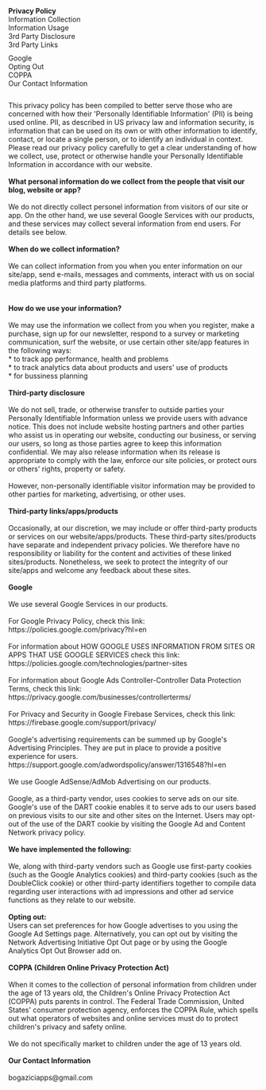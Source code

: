 
<div id='ppHeader'><strong>Privacy Policy</strong></div>
<div id='ppBody'>
    <div class='ppConsistencies'>
        <div class='col-2'>
            <div class="quick-links text-center">Information Collection</div>
        </div>
        <div class='col-2'>
            <div class="quick-links text-center">Information Usage</div>
        </div>
        <div class='col-2'></div>
        <div class='col-2'></div>
        <div class='col-2'>
            <div class="quick-links text-center">3rd Party Disclosure</div>
        </div>
        <div class='col-2'>
            <div class="quick-links text-center">3rd Party Links</div>
        </div>
        <div class='col-2'></div>
        <div class='col-2'></div>
    </div>
    <div style='clear:both;height:10px;'></div>
    <div class='ppConsistencies'>
        <div class='col-2'>
            <div class="col-12 quick-links2 gen-text-center">Google</div>
        </div>
        <div class='col-2'>
            <div class="quick-links2 gen-text-center">Opting Out</div>
        </div>
        <div class='col-2'>
            <div class="col-12 quick-links2 gen-text-center coppa-pad">                    COPPA                </div>
        </div>
        <div class='col-2'>
            <div class="quick-links2 gen-text-center">Our Contact Information<br></div>
        </div>
    </div>
    <div style='clear:both;height:10px;'></div>
    <div><br></div>
    <div class='innerText'>This privacy policy has been compiled to better serve those who are concerned with how their 'Personally Identifiable Information' (PII) is being used online. PII, as described in US privacy law and information security, is information that can be used on its own or with other information to identify, contact, or locate a single person, or to identify an individual in context. Please read our privacy policy carefully to get a clear understanding of how we collect, use, protect or otherwise handle your Personally Identifiable Information in accordance with our website.<br></div>
    <span id='infoCo'></span><br>
    <div class='grayText'><strong>What personal information do we collect from the people that visit our blog, website or app?</strong></div><br />
    <div class='innerText'>We do not directly collect personel information from visitors of our site or app. On the other hand, we use several Google Services with our products, and these services may collect several information from end users. For details see below.</div>
</div><br>
<div class='grayText'><strong>When do we collect information?</strong></div><br />
<div class='innerText'>We can collect information from you when you enter information on our site/app, send e-mails, messages and comments, interact with us on social media platforms and third party platforms.</div><br>
<span id='infoUs'></span><br>
<div class='grayText'><strong>How do we use your information? </strong></div><br />
<div class='innerText'> We may use the information we collect from you when you register, make a purchase, sign up for our newsletter, respond to a survey or marketing communication, surf the website, or use certain other site/app features in the following ways:<br>
* to track app performance, health and problems<br />
* to track analytics data about products and users' use of products<br />
* for bussiness planning<br /></div>
<span id='trDi'></span><br>
<div class='grayText'><strong>Third-party disclosure</strong></div><br />
<div class='innerText'>We do not sell, trade, or otherwise transfer to outside parties your Personally Identifiable Information unless we provide users with advance notice. This does not include website hosting partners and other parties who assist us in operating our website, conducting our business, or serving our users, so long as those parties agree to keep this information confidential. We may also release information when its release is appropriate to comply with the law, enforce our site policies, or protect ours or others' rights, property or safety. <br><br> However, non-personally identifiable visitor information may be provided to other parties for marketing, advertising, or other uses. </div>
<span id='trLi'></span><br>
<div class='grayText'><strong>Third-party links/apps/products</strong></div><br />
<div class='innerText'>Occasionally, at our discretion, we may include or offer third-party products or services on our website/apps/products. These third-party sites/products have separate and independent privacy policies. We therefore have no responsibility or liability for the content and activities of these linked sites/products. Nonetheless, we seek to protect the integrity of our site/apps and welcome any feedback about these sites.</div>
<span id='gooAd'></span><br>
<div class='blueText'><strong>Google</strong></div><br />
<div class='innerText'>We use several Google Services in our products.</div><br />
<div class='innerText'>For Google Privacy Policy, check this link: https://policies.google.com/privacy?hl=en</div><br />
<div class='innerText'>For information about HOW GOOGLE USES INFORMATION FROM SITES OR APPS THAT USE GOOGLE SERVICES check this link: https://policies.google.com/technologies/partner-sites</div><br />
<div class='innerText'>For information about Google Ads Controller-Controller Data Protection Terms, check this link: https://privacy.google.com/businesses/controllerterms/</div><br />
<div class='innerText'>For Privacy and Security in Google Firebase Services, check this link: https://firebase.google.com/support/privacy/</div><br />
<div class='innerText'>Google's advertising requirements can be summed up by Google's Advertising Principles. They are put in place to provide a positive experience for users. https://support.google.com/adwordspolicy/answer/1316548?hl=en <br><br></div>
<div class='innerText'>We use Google AdSense/AdMob Advertising on our products.</div>
<div class='innerText'><br>Google, as a third-party vendor, uses cookies to serve ads on our site. Google's use of the DART cookie enables it to serve ads to our users based on previous visits to our site and other sites on the Internet. Users may opt-out of the use of the DART cookie by visiting the Google Ad and Content Network privacy policy.<br></div>
<div class='innerText'><br><strong>We have implemented the following:</strong></div><br>
<div class='innerText'>We, along with third-party vendors such as Google use first-party cookies (such as the Google Analytics cookies) and third-party cookies (such as the DoubleClick cookie) or other third-party identifiers together to compile data regarding user interactions with ad impressions and other ad service functions as they relate to our website. </div>
<div class='innerText'><br><strong>Opting out:</strong><br>Users can set preferences for how Google advertises to you using the Google Ad Settings page. Alternatively, you can opt out by visiting the Network Advertising Initiative Opt Out page or by using the Google Analytics Opt Out Browser add on.</div>
<span id='coppAct'></span><br>
<div class='blueText'><strong>COPPA (Children Online Privacy Protection Act)</strong></div><br />
<div class='innerText'>When it comes to the collection of personal information from children under the age of 13 years old, the Children's Online Privacy Protection Act (COPPA) puts parents in control.  The Federal Trade Commission, United States' consumer protection agency, enforces the COPPA Rule, which spells out what operators of websites and online services must do to protect children's privacy and safety online.<br><br></div>
<div class='innerText'>We do not specifically market to children under the age of 13 years old.</div><br />

<div class='blueText'><strong>Our Contact Information</strong></div><br />
<div class='innerText'>bogaziciapps@gmail.com</div>
</div>
